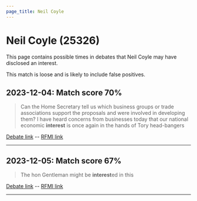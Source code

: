 ```yaml
---
page_title: Neil Coyle
---
```


# Neil Coyle  (25326)

This page contains possible times in debates that Neil Coyle may have disclosed an interest.

This match is loose and is likely to include false positives. 



## 2023-12-04: Match score 70%

>Can the Home Secretary tell us which business groups or trade associations support the proposals and were involved in developing them? I have heard concerns from businesses today that our national economic **interest** is once again in the hands of Tory head-bangers

[Debate link](https://www.theyworkforyou.com/debates/?id=2023-12-04d.48.1)  --  [RFMI link](https://www.theyworkforyou.com/mp/25326/register)


---



## 2023-12-05: Match score 67%

>The hon Gentleman might be **interest**ed in this

[Debate link](https://www.theyworkforyou.com/debates/?id=2023-12-05a.285.5)  --  [RFMI link](https://www.theyworkforyou.com/mp/25326/register)


---

